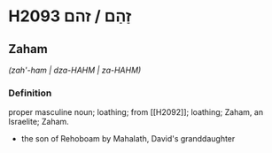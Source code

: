 # H2093 זַהַם / זהם

## Zaham

_(zah'-ham | dza-HAHM | za-HAHM)_

### Definition

proper masculine noun; loathing; from [[H2092]]; loathing; Zaham, an Israelite; Zaham.

- the son of Rehoboam by Mahalath, David's granddaughter
